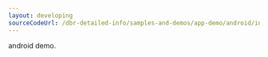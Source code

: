 ```yaml
---
layout: developing
sourceCodeUrl: /dbr-detailed-info/samples-and-demos/app-demo/android/index.md
---
```



android demo.
